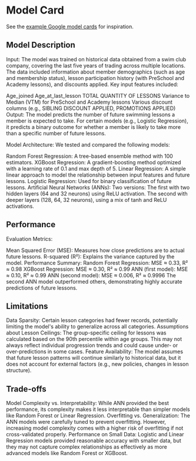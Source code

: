 # Model Card

See the [example Google model cards](https://modelcards.withgoogle.com/model-reports) for inspiration. 

## Model Description

Input:
The model was trained on historical data obtained from a swim club company, covering the last five years of trading across multiple locations. The data included information about member demographics (such as age and membership status), lesson participation history (with PreSchool and Academy lessons), and discounts applied. Key input features included:

Age_joined
Age_at_last_lesson
TOTAL QUANTITY OF LESSONS
Variance to Median (VTM) for PreSchool and Academy lessons
Various discount columns (e.g., SIBLING DISCOUNT APPLIED, PROMOTIONS APPLIED)
Output:
The model predicts the number of future swimming lessons a member is expected to take. For certain models (e.g., Logistic Regression), it predicts a binary outcome for whether a member is likely to take more than a specific number of future lessons.

Model Architecture:
We tested and compared the following models:

Random Forest Regression: A tree-based ensemble method with 100 estimators.
XGBoost Regression: A gradient-boosting method optimized with a learning rate of 0.1 and max depth of 5.
Linear Regression: A simple linear approach to model the relationship between input features and future lessons.
Logistic Regression: Used for binary classification of future lessons.
Artificial Neural Networks (ANNs): Two versions:
The first with two hidden layers (64 and 32 neurons) using ReLU activation.
The second with deeper layers (128, 64, 32 neurons), using a mix of tanh and ReLU activations.

## Performance

Evaluation Metrics:

Mean Squared Error (MSE): Measures how close predictions are to actual future lessons.
R-squared (R²): Explains the variance captured by the model.
Performance Summary:
Random Forest Regression: MSE ≈ 0.33, R² ≈ 0.98
XGBoost Regression: MSE ≈ 0.30, R² ≈ 0.99
ANN (first model): MSE ≈ 0.10, R² ≈ 0.99
ANN (second model): MSE ≈ 0.006, R² ≈ 0.9996
The second ANN model outperformed others, demonstrating highly accurate predictions of future lessons.

## Limitations

Data Sparsity: Certain lesson categories had fewer records, potentially limiting the model's ability to generalize across all categories.
Assumptions about Lesson Ceilings: The group-specific ceiling for lessons was calculated based on the 90th percentile within age groups. This may not always reflect individual progression trends and could cause under- or over-predictions in some cases.
Feature Availability: The model assumes that future lesson patterns will continue similarly to historical data, but it does not account for external factors (e.g., new policies, changes in lesson structure).

## Trade-offs

Model Complexity vs. Interpretability: While ANN provided the best performance, its complexity makes it less interpretable than simpler models like Random Forest or Linear Regression.
Overfitting vs. Generalization: The ANN models were carefully tuned to prevent overfitting. However, increasing model complexity comes with a higher risk of overfitting if not cross-validated properly.
Performance on Small Data: Logistic and Linear Regression models provided reasonable accuracy with smaller data, but they may not capture complex relationships as effectively as more advanced models like Random Forest or XGBoost. 
